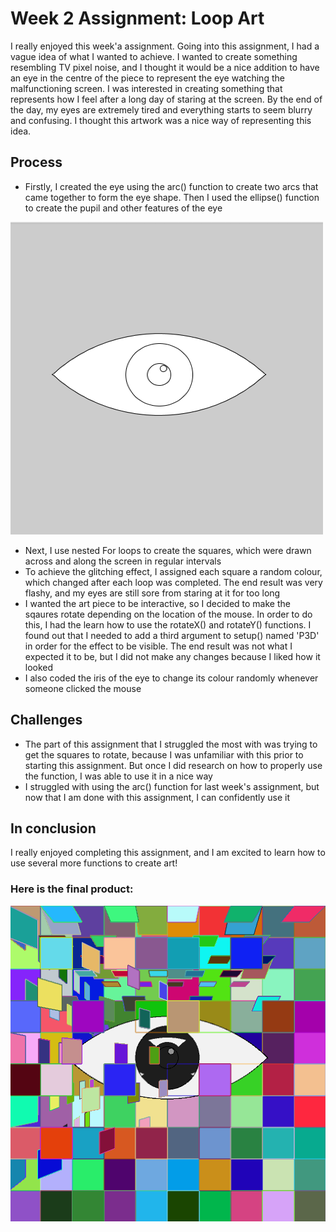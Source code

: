 # Week 2 Assignment: Loop Art

I really enjoyed this week'a assignment. Going into this assignment, I had a vague idea of what I wanted to achieve. I wanted to create something resembling TV pixel noise, and I thought it would be a nice addition to have an eye in the centre of the piece to represent the eye watching the malfunctioning screen. I was interested in creating something that represents how I feel after a long day of staring at the screen. By the end of the day, my eyes are extremely tired and everything starts to seem blurry and confusing. I thought this artwork was a nice way of representing this idea.

## Process

- Firstly, I created the eye using the arc() function to create two arcs that came together to form the eye shape. Then I used the ellipse() function to create the pupil and other features of the eye

<img src="https://github.com/deborah-74/IntrotoIM/blob/main/February2/eye%20sc.png" width="500" height="500"/>

- Next, I use nested For loops to create the squares, which were drawn across and along the screen in regular intervals
- To achieve the glitching effect, I assigned each square a random colour, which changed after each loop was completed. The end result was very flashy, and my eyes are still sore from staring at it for too long
- I wanted the art piece to be interactive, so I decided to make the sqaures rotate depending on the location of the mouse. In order to do this, I had the learn how to use the rotateX() and rotateY() functions. I found out that I needed to add a third argument to setup() named 'P3D' in order for the effect to be visible. The end result was not what I expected it to be, but I did not make any changes because I liked how it looked
- I also coded the iris of the eye to change its colour randomly whenever someone clicked the mouse

## Challenges

- The part of this assignment that I struggled the most with was trying to get the squares to rotate, because I was unfamiliar with this prior to starting this assignment. But once I did research on how to properly use the function, I was able to use it in a nice way
- I struggled with using the arc() function for last week's assignment, but now that I am done with this assignment, I can confidently use it

## In conclusion

I really enjoyed completing this assignment, and I am excited to learn how to use several more functions to create art!

### Here is the final product:

![](https://github.com/deborah-74/IntrotoIM/blob/main/February2/pixelart%20sc.png)
